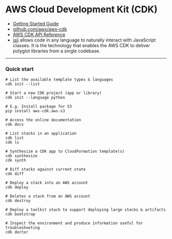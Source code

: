 # AWS Cloud Development Kit (CDK)

- [Getting Started Guide](https://docs.aws.amazon.com/cdk/latest/guide/getting_started.html)
- [github.com/aws/aws-cdk](https://github.com/aws/aws-cdk)
- [AWS CDK API Reference](https://docs.aws.amazon.com/cdk/api/latest/docs/aws-construct-library.html)
- [jsii](https://github.com/aws/jsii) allows code in any language to naturally interact with JavaScript classes.
  It is the technology that enables the AWS CDK to deliver polyglot libraries from a single codebase.

---
### Quick start
```
# List the available template types & languages
cdk init --list

# Start a new CDK project (app or library)
cdk init --language python

# E.g. Install package for S3 
pip install aws-cdk.aws-s3

# Access the online documentation
cdk docs

# List stacks in an application
cdk list
cdk ls

# Synthesize a CDK app to CloudFormation template(s)
cdk synthesize
cdk synth

# Diff stacks against current state
cdk diff

# Deploy a stack into an AWS account
cdk deploy 	

# Deletes a stack from an AWS account
cdk destroy

# Deploy a toolkit stack to support deploying large stacks & artifacts
cdk bootstrap

# Inspect the environment and produce information useful for troubleshooting
cdk doctor 	
```